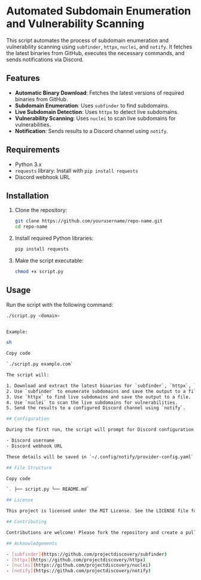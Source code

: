 # Automated Subdomain Enumeration and Vulnerability Scanning

This script automates the process of subdomain enumeration and vulnerability scanning using `subfinder`, `httpx`, `nuclei`, and `notify`. It fetches the latest binaries from GitHub, executes the necessary commands, and sends notifications via Discord.

## Features

- **Automatic Binary Download**: Fetches the latest versions of required binaries from GitHub.
- **Subdomain Enumeration**: Uses `subfinder` to find subdomains.
- **Live Subdomain Detection**: Uses `httpx` to detect live subdomains.
- **Vulnerability Scanning**: Uses `nuclei` to scan live subdomains for vulnerabilities.
- **Notification**: Sends results to a Discord channel using `notify`.

## Requirements

- Python 3.x
- `requests` library: Install with `pip install requests`
- Discord webhook URL

## Installation

1. Clone the repository:
    ```sh
    git clone https://github.com/yourusername/repo-name.git
    cd repo-name
    ```

2. Install required Python libraries:
    ```sh
    pip install requests
    ```

3. Make the script executable:
    ```sh
    chmod +x script.py
    ```

## Usage

Run the script with the following command:
```sh
./script.py <domain>


Example:

sh

Copy code

`./script.py example.com`

The script will:

1. Download and extract the latest binaries for `subfinder`, `httpx`, `nuclei`, and `notify` if they are not already present.
2. Use `subfinder` to enumerate subdomains and save the output to a file.
3. Use `httpx` to find live subdomains and save the output to a file.
4. Use `nuclei` to scan the live subdomains for vulnerabilities.
5. Send the results to a configured Discord channel using `notify`.

## Configuration

During the first run, the script will prompt for Discord configuration details:

- Discord username
- Discord webhook URL

These details will be saved in `~/.config/notify/provider-config.yaml`.

## File Structure

Copy code

`. ├── script.py └── README.md`

## License

This project is licensed under the MIT License. See the LICENSE file for details.

## Contributing

Contributions are welcome! Please fork the repository and create a pull request with your changes.

## Acknowledgements

- [subfinder](https://github.com/projectdiscovery/subfinder)
- [httpx](https://github.com/projectdiscovery/httpx)
- [nuclei](https://github.com/projectdiscovery/nuclei)
- [notify](https://github.com/projectdiscovery/notify)